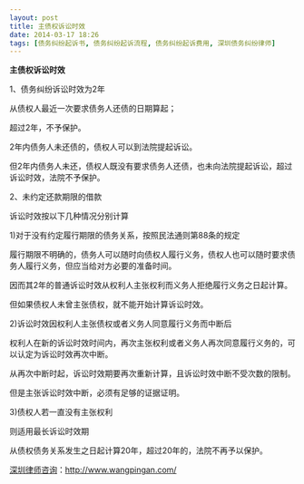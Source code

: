 ```yaml
---
layout: post
title: 主债权诉讼时效
date: 2014-03-17 18:26
tags: [债务纠纷起诉书, 债务纠纷起诉流程, 债务纠纷起诉费用, 深圳债务纠纷律师]
---
```

<strong>主债权诉讼时效</strong>

1、债务纠纷诉讼时效为2年

从债权人最近一次要求债务人还债的日期算起；

超过2年，不予保护。

2年内债务人未还债的，债权人可以到法院提起诉讼。

但2年内债务人未还，债权人既没有要求债务人还债，也未向法院提起诉讼，超过诉讼时效，法院不予保护。

2、未约定还款期限的借款

诉讼时效按以下几种情况分别计算

1)对于没有约定履行期限的债务关系，按照民法通则第88条的规定

履行期限不明确的，债务人可以随时向债权人履行义务，债权人也可以随时要求债务人履行义务，但应当给对方必要的准备时间。

因而其2年的普通诉讼时效从权利人主张权利而义务人拒绝履行义务之日起计算。

但如果债权人未曾主张债权，就不能开始计算诉讼时效。

2)诉讼时效因权利人主张债权或者义务人同意履行义务而中断后

权利人在新的诉讼时效时间内，再次主张权利或者义务人再次同意履行义务的，可以认定为诉讼时效再次中断。

从再次中断时起，诉讼时效期要再次重新计算，且诉讼时效中断不受次数的限制。

但是主张诉讼时效中断，必须有足够的证据证明。

3)债权人若一直没有主张权利

则适用最长诉讼时效期

从债权债务关系发生之日起计算20年，超过20年的，法院不再予以保护。

<a href="http://www.wangpingan.com/">深圳律师咨询</a>：<a href="http://www.wangpingan.com/">http://www.wangpingan.com/</a>

